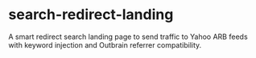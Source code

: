 # search-redirect-landing
A smart redirect search landing page to send traffic to Yahoo ARB feeds with keyword injection and Outbrain referrer compatibility.
